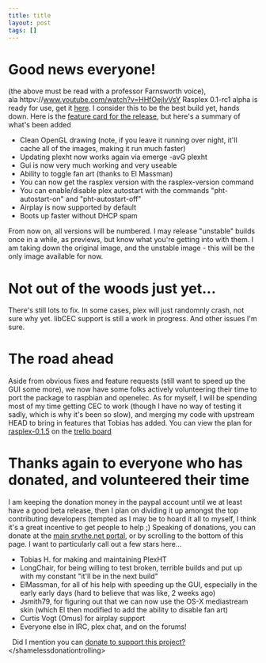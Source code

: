 ```yaml
---
title: title
layout: post
tags: []
---
```



Good news everyone!
===================

(the above must be read with a professor Farnsworth voice), ala httpv://www.youtube.com/watch?v=HHfOejlvVsY Rasplex 0.1-rc1 alpha is ready for use, get it [here](https://rasplex.srvthe.net/rasplex-stable.img.zip). I consider this to be the best build yet, hands down. Here is the [feature card for the release](https://trello.com/c/1oMwUL5L), but here's a summary of what's been added

-   Clean OpenGL drawing (note, if you leave it running over night, it'll cache all of the images, making it run much faster)
-   Updating plexht now works again via emerge -avG plexht
-   Gui is now very much working and very useable
-   Ability to toggle fan art (thanks to El Massman)
-   You can now get the rasplex version with the rasplex-version command
-   You can enable/disable plex autostart with the commands "pht-autostart-on" and "pht-autostart-off"
-   Airplay is now supported by default
-   Boots up faster without DHCP spam

From now on, all versions will be numbered. I may release "unstable" builds once in a while, as previews, but know what you're getting into with them. I am taking down the original image, and the unstable image - this will be the only image available for now.

Not out of the woods just yet...
================================

There's still lots to fix. In some cases, plex will just randomnly crash, not sure why yet. libCEC support is still a work in progress. And other issues I'm sure.

The road ahead
==============

Aside from obvious fixes and feature requests (still want to speed up the GUI some more), we now have some folks actively volunteering their time to port the package to raspbian and openelec. As for myself, I will be spending most of my time getting CEC to work (though I have no way of testing it sadly, which is why it's been so slow), and merging my code with upstream HEAD to bring in features that Tobias has added. You can view the plan for [rasplex-0.1.5](https://trello.com/c/dCy1Pd0a) on the [trello board](https://trello.com/board/plex-on-raspberry-pi/510c4d34e1d17df66c00092a)

Thanks again to everyone who has donated, and volunteered their time
====================================================================

I am keeping the donation money in the paypal account until we at least have a good beta release, then I plan on dividing it up amongst the top contributing developers (tempted as I may be to hoard it all to myself, I think it's a great incentive to get people to help ;) Speaking of donations, you can donate at the [main srvthe.net portal](https://srvthe.net), or by scrolling to the bottom of this page. I want to particularly call out a few stars here...

-   Tobias H. for making and maintaining PlexHT
-   LongChair, for being willing to test broken, terrible builds and put up with my constant "it'll be in the next build"
-   ElMassman, for all of his help with speeding up the GUI, especially in the early early days (hard to believe that was like, 2 weeks ago)
-   Jsmith79, for figuring out that we can now use the OS-X mediastream skin (which El then modified to add the ability to disable fan art)
-   Curtis Vogt (Omus) for airplay support
-   Everyone else in IRC, plex chat, and on the forums!

  Did I mention you can [donate to support this project?](https://srvthe.net) \</shamelessdonationtrolling\>
